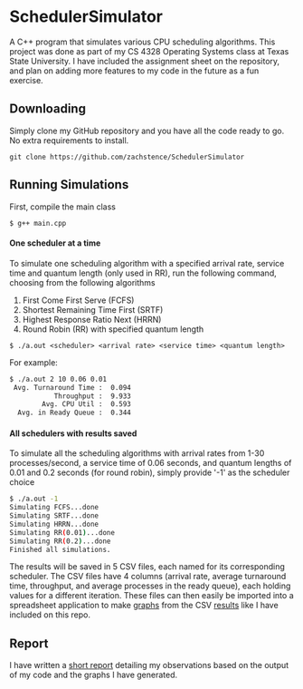 # SchedulerSimulator
A C++ program that simulates various CPU scheduling algorithms. This project was done as part of my CS 4328 
Operating Systems class at Texas State University. I have included the assignment sheet on the repository, and plan on
adding more features to my code in the future as a fun exercise.

## Downloading
Simply clone my GitHub repository and you have all the code ready to go. No extra requirements to install.

`git clone https://github.com/zachstence/SchedulerSimulator`

## Running Simulations
First, compile the main class

`$ g++ main.cpp`

#### One scheduler at a time
To simulate one scheduling algorithm with a specified arrival rate, service time and quantum length (only used in RR),
run the following command, choosing from the following algorithms
1. First Come First Serve (FCFS)
2. Shortest Remaining Time First (SRTF)
3. Highest Response Ratio Next (HRRN)
4. Round Robin (RR) with specified quantum length

`$ ./a.out <scheduler> <arrival rate> <service time> <quantum length>`

For example:
```bash
$ ./a.out 2 10 0.06 0.01
 Avg. Turnaround Time :  0.094
           Throughput :  9.933
        Avg. CPU Util :  0.593
  Avg. in Ready Queue :  0.344
```

#### All schedulers with results saved
To simulate all the scheduling algorithms with arrival rates from 1-30 processes/second, a service time of 0.06 seconds,
and quantum lengths of 0.01 and 0.2 seconds (for round robin), simply provide '-1' as the scheduler choice
```bash
$ ./a.out -1
Simulating FCFS...done
Simulating SRTF...done
Simulating HRRN...done
Simulating RR(0.01)...done
Simulating RR(0.2)...done
Finished all simulations.
```
The results will be saved in 5 CSV files, each named for its corresponding scheduler. The CSV files have 4 columns
(arrival rate, average turnaround time, throughput, and average processes in the ready queue), each holding values 
for a different iteration. These files can then easily be imported into a spreadsheet application to make 
[graphs](graphs/) from the CSV [results](results/) like I have included on this repo.

## Report
I have written a [short report](report.pdf) detailing my observations based on the output of my code and the graphs I 
have generated.